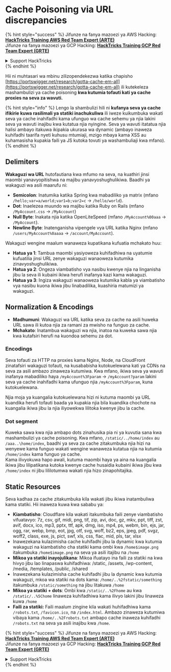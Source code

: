 # Cache Poisoning via URL discrepancies

{% hint style="success" %}
Jifunze na fanya mazoezi ya AWS Hacking:<img src="../../.gitbook/assets/arte.png" alt="" data-size="line">[**HackTricks Training AWS Red Team Expert (ARTE)**](https://training.hacktricks.xyz/courses/arte)<img src="../../.gitbook/assets/arte.png" alt="" data-size="line">\
Jifunze na fanya mazoezi ya GCP Hacking: <img src="../../.gitbook/assets/grte.png" alt="" data-size="line">[**HackTricks Training GCP Red Team Expert (GRTE)**<img src="../../.gitbook/assets/grte.png" alt="" data-size="line">](https://training.hacktricks.xyz/courses/grte)

<details>

<summary>Support HackTricks</summary>

* Angalia [**mpango wa usajili**](https://github.com/sponsors/carlospolop)!
* **Jiunge na** 💬 [**kikundi cha Discord**](https://discord.gg/hRep4RUj7f) au [**kikundi cha telegram**](https://t.me/peass) au **fuata** sisi kwenye **Twitter** 🐦 [**@hacktricks\_live**](https://twitter.com/hacktricks\_live)**.**
* **Shiriki mbinu za hacking kwa kuwasilisha PRs kwa** [**HackTricks**](https://github.com/carlospolop/hacktricks) na [**HackTricks Cloud**](https://github.com/carlospolop/hacktricks-cloud) github repos.

</details>
{% endhint %}

Hii ni muhtasari wa mbinu zilizopendekezwa katika chapisho [https://portswigger.net/research/gotta-cache-em-all](https://portswigger.net/research/gotta-cache-em-all) ili kutekeleza mashambulizi ya cache poisoning **kwa kutumia tofauti kati ya cache proxies na seva za wavuti.**

{% hint style="info" %}
Lengo la shambulizi hili ni **kufanya seva ya cache ifikirie kuwa rasilimali ya statiki inachukuliwa** ili iweze kuikumbuka wakati seva ya cache inahifadhi kama ufunguo wa cache sehemu ya njia lakini seva ya wavuti inajibu kwa kutatua njia nyingine. Seva ya wavuti itatatua njia halisi ambayo itakuwa ikipakia ukurasa wa dynamic (ambayo inaweza kuhifadhi taarifa nyeti kuhusu mtumiaji, mzigo mbaya kama XSS au kuhamasisha kupakia faili ya JS kutoka tovuti ya washambuliaji kwa mfano).
{% endhint %}

## Delimiters

**Wakaguzi wa URL** hutofautiana kwa mfumo na seva, na kuathiri jinsi maombi yanavyopitishwa na majibu yanavyoshughulikiwa. Baadhi ya wakaguzi wa asili maarufu ni:

* **Semicolon**: Inatumika katika Spring kwa mabadiliko ya matrix (mfano `/hello;var=a/world;var1=b;var2=c` → `/hello/world`).
* **Dot**: Inaelezea muundo wa majibu katika Ruby on Rails (mfano `/MyAccount.css` → `/MyAccount`)
* **Null Byte**: Inakata njia katika OpenLiteSpeed (mfano `/MyAccount%00aaa` → `/MyAccount`).
* **Newline Byte**: Inatenganisha vipengele vya URL katika Nginx (mfano `/users/MyAccount%0aaaa` → `/account/MyAccount`).

Wakaguzi wengine maalum wanaweza kupatikana kufuatia mchakato huu:

* **Hatua ya 1**: Tambua maombi yasiyoweza kuhifadhiwa na uyatumie kufuatilia jinsi URL zenye wakaguzi wanaoweza kutumika zinavyoshughulikiwa.
* **Hatua ya 2**: Ongeza viambatisho vya nasibu kwenye njia na linganisha jibu la seva ili kubaini ikiwa herufi inafanya kazi kama wakaguzi.
* **Hatua ya 3**: Ingiza wakaguzi wanaoweza kutumika kabla ya viambatisho vya nasibu kuona ikiwa jibu linabadilika, kuashiria matumizi ya wakaguzi.

## Normalization & Encodings

* **Madhumuni**: Wakaguzi wa URL katika seva za cache na asili huweka URL sawa ili kutoa njia za ramani za mwisho na funguo za cache.
* **Mchakato**: Inatambua wakaguzi wa njia, inatoa na kuweka sawa njia kwa kutafsiri herufi na kuondoa sehemu za dot.

### **Encodings**

Seva tofauti za HTTP na proxies kama Nginx, Node, na CloudFront zinatafsiri wakaguzi tofauti, na kusababisha kutokuelewana kati ya CDNs na seva za asili ambazo zinaweza kutumiwa. Kwa mfano, ikiwa seva ya wavuti inafanya mabadiliko haya `/myAccount%3Fparam` → `/myAccount?param` lakini seva ya cache inahifadhi kama ufunguo njia `/myAccount%3Fparam`, kuna kutokuelewana.&#x20;

Njia moja ya kuangalia kutokuelewana hizi ni kutuma maombi ya URL kuandika herufi tofauti baada ya kupakia njia bila kuandika chochote na kuangalia ikiwa jibu la njia iliyowekwa lilitoka kwenye jibu la cache.

### Dot segment

Kuweka sawa kwa njia ambapo dots zinahusika pia ni ya kuvutia sana kwa mashambulizi ya cache poisoning. Kwa mfano, `/static/../home/index` au `/aaa..\home/index`, baadhi ya seva za cache zitakumbuka njia hizi na wenyewe kama funguo wakati wengine wanaweza kutatua njia na kutumia `/home/index` kama funguo ya cache.\
Kama ilivyokuwa hapo awali, kutuma maombi haya ya aina na kuangalia ikiwa jibu lilipatikana kutoka kwenye cache husaidia kubaini ikiwa jibu kwa `/home/index` ni jibu lililotumwa wakati njia hizo zinapohitajika.

## Static Resources

Seva kadhaa za cache zitakumbuka kila wakati jibu ikiwa inatambuliwa kama statiki. Hii inaweza kuwa kwa sababu ya:

* **Kiambatisho**: Cloudflare kila wakati itakumbuka faili zenye viambatisho vifuatavyo: 7z, csv, gif, midi, png, tif, zip, avi, doc, gz, mkv, ppt, tiff, zst, avif, docx, ico, mp3, pptx, ttf, apk, dmg, iso, mp4, ps, webm, bin, ejs, jar, ogg, rar, webp, bmp, eot, jpg, otf, svg, woff, bz2, eps, jpeg, pdf, svgz, woff2, class, exe, js, pict, swf, xls, css, flac, mid, pls, tar, xlsx
* Inawezekana kulazimisha cache kuhifadhi jibu la dynamic kwa kutumia wakaguzi na kiambatisho cha statiki kama ombi kwa `/home$image.png` itakumbuka `/home$image.png` na seva ya asili itajibu na `/home`
* **Mikoa ya statiki inayojulikana**: Mikoa ifuatayo ina faili za statiki na kwa hivyo jibu lao linapaswa kuhifadhiwa: /static, /assets, /wp-content, /media, /templates, /public, /shared
* Inawezekana kulazimisha cache kuhifadhi jibu la dynamic kwa kutumia wakaguzi, mkoa wa statiki na dots kama: `/home/..%2fstatic/something` itakumbuka `/static/something` na jibu litakuwa `/home`
* **Mikoa ya statiki + dots**: Ombi kwa `/static/..%2Fhome` au kwa `/static/..%5Chome` linaweza kuhifadhiwa kama ilivyo lakini jibu linaweza kuwa `/home`
* **Faili za statiki:** Faili maalum zingine kila wakati huhifadhiwa kama `/robots.txt`, `/favicon.ico`, na `/index.html`. Ambazo zinaweza kutumiwa vibaya kama `/home/..%2Frobots.txt` ambapo cache inaweza kuhifadhi `/robots.txt` na seva ya asili inajibu kwa `/home`.

{% hint style="success" %}
Jifunze na fanya mazoezi ya AWS Hacking:<img src="../../.gitbook/assets/arte.png" alt="" data-size="line">[**HackTricks Training AWS Red Team Expert (ARTE)**](https://training.hacktricks.xyz/courses/arte)<img src="../../.gitbook/assets/arte.png" alt="" data-size="line">\
Jifunze na fanya mazoezi ya GCP Hacking: <img src="../../.gitbook/assets/grte.png" alt="" data-size="line">[**HackTricks Training GCP Red Team Expert (GRTE)**<img src="../../.gitbook/assets/grte.png" alt="" data-size="line">](https://training.hacktricks.xyz/courses/grte)

<details>

<summary>Support HackTricks</summary>

* Angalia [**mpango wa usajili**](https://github.com/sponsors/carlospolop)!
* **Jiunge na** 💬 [**kikundi cha Discord**](https://discord.gg/hRep4RUj7f) au [**kikundi cha telegram**](https://t.me/peass) au **fuata** sisi kwenye **Twitter** 🐦 [**@hacktricks\_live**](https://twitter.com/hacktricks\_live)**.**
* **Shiriki mbinu za hacking kwa kuwasilisha PRs kwa** [**HackTricks**](https://github.com/carlospolop/hacktricks) na [**HackTricks Cloud**](https://github.com/carlospolop/hacktricks-cloud) github repos.

</details>
{% endhint %}
